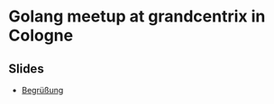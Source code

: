 # Golang meetup at grandcentrix in Cologne

## Slides

* [Begrüßung](https://go-talks.appspot.com/github.com/gocologne/meetups/01_201805_grandcentrix/slides/introduction.slide)